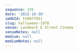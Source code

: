 ```yaml
---
sequence: 235
date: '2012-10-30'
imdbId: tt0077651
slug: halloween-1978
venue: Landmark E Street Cinema
venueNotes: null
medium: null
mediumNotes: null
---
```



